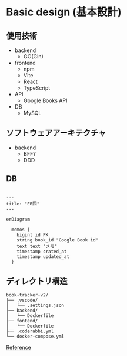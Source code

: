 # Basic design (基本設計)

## 使用技術
- backend
  - GO(Gin)
- frontend
  - npm
  - Vite
  - React
  - TypeScript
- API
  - Google Books API
- DB
  - MySQL

## ソフトウェアアーキテクチャ
- backend
  - BFF?
  - DDD

## DB

```mermaid

---
title: "ER図"
---

erDiagram

  memos {
    bigint id PK
    string book_id "Google Book id"
    text text "メモ"
    timestamp crated_at
    timestamp updated_at
  }

```

## ディレクトリ構造
```
book-tracker-v2/
├── .vscode/
│   └── .settings.json
├── backend/
│   └── Dockerfile
├── fontend/
│   └── Dockerfile
├── .coderabbi.yml
└── docker-compose.yml
```
[Reference](https://tree.nathanfriend.com/?s=(%27options!(%27fancy!true~fullPath!false~trailingSlash!true~rootDot!false)~5(%275%27book-tra4-v2*.vscode*3.settings.json*back0font0.coderabbi6do4-compose6%27)~version!%271%27)*%5Cn30end*3Do4file*3%20%204cker5source!6.yml*%0165430*)